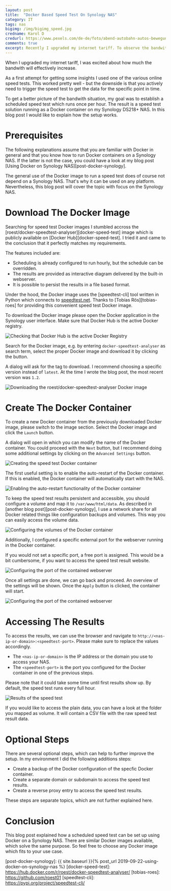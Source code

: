 ```yaml
---
layout: post
title:  "Docker Based Speed Test On Synology NAS"
category: IT
tags: nas
bigimg: /img/bigimg_speed.jpg
credname: Karol D
credurl: https://www.pexels.com/de-de/foto/abend-autobahn-autos-bewegung-409701/
comments: true
excerpt: Recently I upgraded my internet tariff. To observe the bandwith effect of the upgrade I was searching for a convenient speed test and found an effective solution running a Docker container on my Synology NAS.
---
```


When I upgraded my internet tariff, I was excited about how much the bandwith will effectively increase.

As a first attempt for getting some insights I used one of the various online speed tests.
This worked pretty well - but the downside is that you actively need to trigger the speed test to get the data for the specific point in time.

To get a better picture of the bandwith situation, my goal was to establish a scheduled speed test which runs once per hour.
The result is a speed test solution running as a Docker container on my Synology DS218+ NAS.
In this blog post I would like to explain how the setup works.

# Prerequisites

The following explanations assume that you are familiar with Docker in general and that you know how to run Docker containers on a Synology NAS.
If the latter is not the case, you could have a look at my blog post [Using Docker on Synology NAS][post-docker-synology].

The general use of the Docker image to run a speed test does of course not depend on a Synology NAS.
That's why it can be used on any platform.
Nevertheless, this blog post will cover the topic with focus on the Synology NAS.

# Download The Docker Image

Searching for speed test Docker images I stumbled accross the [roest/docker-speedtest-analyser][docker-speed-test] image which is publicly available on [Docker Hub][docker-speed-test].
I tried it and came to the conclusion that it perfectly matches my requirements.

The features included are:

* Scheduling is already configured to run hourly, but the schedule can be overridden.
* The results are provided as interactive diagram delivered by the built-in webserver.
* It is possible to persist the results in a file based format.

Under the hood, the Docker image uses the [speedtest-cli] tool written in Python which connects to [speedtest.net](https://www.speedtest.net/).
Thanks to [Tobias Rös][tobias-roes] for providing this convenient speed test Docker image.

To download the Docker image please open the Docker application in the Synology user interface.
Make sure that Docker Hub is the active Docker registry.

![Checking that Docker Hub is the active Docker Registry](/img/docker_speedtest_registry.png)

Search for the Docker image, e.g. by entering `docker-speedtest-analyser` as search term, select the proper Docker image and download it by clicking the button.

A dialog will ask for the tag to download.
I recommend choosing a specific version instead of `latest`.
At the time I wrote the blog post, the most recent version was `1.2`.

![Downloading the roest/docker-speedtest-analyser Docker image](/img/docker_speedtest_image.png)

# Create The Docker Container

To create a new Docker container from the previously downloaded Docker image, please switch to the image section.
Select the Docker image and click the `Launch` button.

A dialog will open in which you can modify the name of the Docker container.
You could proceed with the `Next` button, but I recommend doing some additional settings by clicking on the `Advanced Settings` button.

![Creating the speed test Docker container](/img/docker_speedtest_create.png)

The first useful setting is to enable the auto-restart of the Docker container.
If this is enabled, the Docker container will automatically start with the NAS.

![Enabling the auto-restart functionality of the Docker container](/img/docker_speedtest_autorestart.png)

To keep the speed test results persistent and accessible, you should configure a volume and map it to `/var/www/html/data`.
As described in [another blog post][post-docker-synology], I use a network share for all Docker related things like configuration backups and volumes.
This way you can easily access the volume data.

![Configuring the volumes of the Docker container](/img/docker_speedtest_volume.png)

Additionally, I configured a specific external port for the webserver running in the Docker container.

If you would not set a specific port, a free port is assigned.
This would be a bit cumbersome, if you want to access the speed test result website. 

![Configuring the port of the contained webserver](/img/docker_speedtest_port.png)

Once all settings are done, we can go back and proceed.
An overview of the settings will be shown.
Once the `Apply` button is clicked, the container will start.

![Configuring the port of the contained webserver](/img/docker_speedtest_overview.png)

# Accessing The Results

To access the results, we can use the browser and navigate to `http://<nas-ip-or-domain>:<speedtest-port>`.
Please make sure to replace the values accordingly.

* The `<nas-ip-or-domain>` is the IP address or the domain you use to access your NAS.
* The `<speedtest-port>` is the port you configured for the Docker container in one of the previous steps.

Please note that it could take some time until first results show up.
By default, the speed test runs every full hour.

![Results of the speed test](/img/docker_speedtest_results.png)

If you would like to access the plain data, you can have a look at the folder you mapped as volume.
It will contain a CSV file with the raw speed test result data.

# Optional Steps

There are several optional steps, which can help to further improve the setup.
In my environment I did the following additions steps:

* Create a backup of the Docker configuration of the specfic Docker container.
* Create a separate domain or subdomain to access the speed test results.
* Create a reverse proxy entry to access the speed test results.

These steps are separate topics, which are not further explained here.

# Conclusion

This blog post explained how a scheduled speed test can be set up using Docker on a Synology NAS.
There are similar Docker images available, which solve the same purpose.
So feel free to choose any Docker image which fits to your use case.

[post-docker-synology]: {{ site.baseurl }}{% post_url 2019-09-22-using-docker-on-synology-nas %}
[docker-speed-test]: https://hub.docker.com/r/roest/docker-speedtest-analyser/
[tobias-roes]: https://github.com/roest01
[speedtest-cli]: https://pypi.org/project/speedtest-cli/